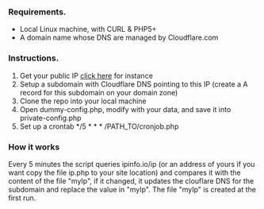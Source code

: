### Requirements.
* Local Linux machine, with CURL & PHP5+
* A domain name whose DNS are managed by Cloudflare.com

### Instructions.
1. Get your public IP [click here](https://ipinfo.io/ip) for instance
2. Setup a subdomain with Cloudflare DNS pointing to this IP (create a A record for this subdomain on your domain zone)
3. Clone the repo into your local machine
4. Open dummy-config.php, modify with your data, and save it into private-config.php
5. Set up a crontab */5 * * * /PATH_TO/cronjob.php

### How it works
Every 5 minutes the script queries ipinfo.io/ip (or an address of yours if you want copy the file ip.php to your site location) and compares it with the content of the file "myIp", if it changed, it updates the clouflare DNS for the subdomain and replace the value in "myIp". The file "myIp" is created at the first run.

